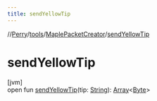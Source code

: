 ```yaml
---
title: sendYellowTip
---
```

//[Perry](../../../index.html)/[tools](../index.html)/[MaplePacketCreator](index.html)/[sendYellowTip](send-yellow-tip.html)



# sendYellowTip



[jvm]\
open fun [sendYellowTip](send-yellow-tip.html)(tip: [String](https://docs.oracle.com/javase/8/docs/api/java/lang/String.html)): [Array](https://kotlinlang.org/api/latest/jvm/stdlib/kotlin/-array/index.html)&lt;[Byte](https://kotlinlang.org/api/latest/jvm/stdlib/kotlin/-byte/index.html)&gt;




